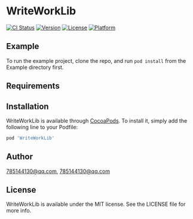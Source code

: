 # WriteWorkLib

[![CI Status](https://img.shields.io/travis/785144130@qq.com/WriteWorkLib.svg?style=flat)](https://travis-ci.org/785144130@qq.com/WriteWorkLib)
[![Version](https://img.shields.io/cocoapods/v/WriteWorkLib.svg?style=flat)](https://cocoapods.org/pods/WriteWorkLib)
[![License](https://img.shields.io/cocoapods/l/WriteWorkLib.svg?style=flat)](https://cocoapods.org/pods/WriteWorkLib)
[![Platform](https://img.shields.io/cocoapods/p/WriteWorkLib.svg?style=flat)](https://cocoapods.org/pods/WriteWorkLib)

## Example

To run the example project, clone the repo, and run `pod install` from the Example directory first.

## Requirements

## Installation

WriteWorkLib is available through [CocoaPods](https://cocoapods.org). To install
it, simply add the following line to your Podfile:

```ruby
pod 'WriteWorkLib'
```

## Author

785144130@qq.com, 785144130@qq.com

## License

WriteWorkLib is available under the MIT license. See the LICENSE file for more info.
